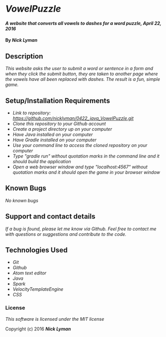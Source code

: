 # _VowelPuzzle_

#### _A website that converts all vowels to dashes for a word puzzle, April 22, 2016_

#### By _**Nick Lyman**_

## Description

_This website asks the user to submit a word or sentence in a form and when they click the submit button, they are taken to another page where the vowels have all been replaced with dashes. The result is a fun, simple game._

## Setup/Installation Requirements

* _Link to repository: https://github.com/nicklyman/0422_java_VowelPuzzle.git_
* _Clone this repository to your Github account_
* _Create a project directory up on your computer_
* _Have Java installed on your computer_
* _Have Gradle installed on your computer_
* _Use your command line to access the cloned repository on your computer_
* _Type "gradle run" without quotation marks in the command line and it should build the application_
* _Open a web browser window and type "localhost:4567" without quotation marks and it should open the game in your browser window_

## Known Bugs

_No known bugs_

## Support and contact details

_If a bug is found, please let me know via Github. Feel free to contact me with questions or suggestions and contribute to the code._

## Technologies Used

* _Git_
* _Github_
* _Atom text editor_
* _Java_
* _Spark_
* _VelocityTemplateEngine_
* _CSS_

### License

*This software is licensed under the MIT license*

Copyright (c) 2016 **_Nick Lyman_**
